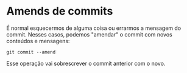 # Amends de commits

É normal esquecermos de alguma coisa ou errarmos a mensagem do commit. Nesses casos, podemos "amendar" o commit com novos conteúdos e mensagens:

`git commit --amend`

Esse operação vai sobrescrever o commit anterior com o novo.
